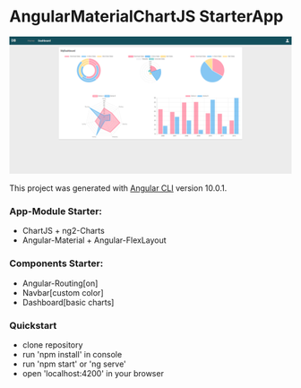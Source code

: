 # AngularMaterialChartJS StarterApp

![alt text](https://github.com/JayPi89/Angular-Material-ChartJS/blob/main/src/assets/sample.png)

This project was generated with [Angular CLI](https://github.com/angular/angular-cli) version 10.0.1.

### App-Module Starter:
 - ChartJS + ng2-Charts
 - Angular-Material + Angular-FlexLayout

### Components Starter:
 - Angular-Routing[on]
 - Navbar[custom color]
 - Dashboard[basic charts]


### Quickstart
 - clone repository
 - run 'npm install' in console
 - run 'npm start' or 'ng serve'
 - open 'localhost:4200' in your browser
